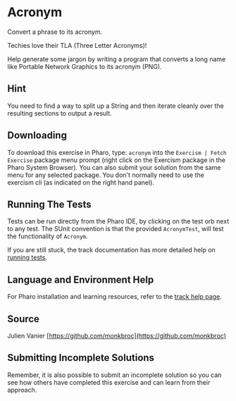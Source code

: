 # Acronym

Convert a phrase to its acronym.

Techies love their TLA (Three Letter Acronyms)!

Help generate some jargon by writing a program that converts a long name
like Portable Network Graphics to its acronym (PNG).

## Hint
You need to find a way to split up a String and then iterate cleanly over the resulting sections to output a result. 


## Downloading

To download this exercise in Pharo, type: `acronym` into the `Exercism | Fetch Exercise` package menu prompt (right click on the Exercism package in the Pharo System Browser). You can also submit your solution from the same menu for any selected package. You don't normally need to use the exercism cli (as indicated on the right hand panel).

## Running The Tests

Tests can be run directly from the Pharo IDE, by clicking on the test orb next to any test.
The SUnit convention is that the provided `AcronymTest`, will test the functionality of `Acronym`.

If you are still stuck, the track documentation has more detailed help on [running tests](https://exercism.io/tracks/pharo/tests).

## Language and Environment Help

For Pharo installation and learning resources, refer to the [track help page](https://exercism.io/tracks/pharo/learning).


## Source

Julien Vanier [https://github.com/monkbroc](https://github.com/monkbroc)


## Submitting Incomplete Solutions

Remember, it is also possible to submit an incomplete solution so you can see how others have completed this exercise and can learn from their approach.
